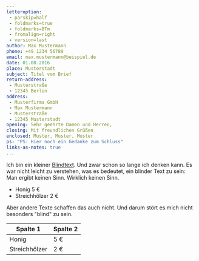```yaml
---
letteroption:
 - parskip=half
 - foldmarks=true
 - foldmarks=BTm
 - fromalign=right
 - version=last
author: Max Mustermann
phone: +49 1234 56789
email: max.mustermann@beispiel.de
date: 01.08.2016
place: Musterstadt
subject: Titel vom Brief
return-address:
 - Musterstraße
 - 12345 Berlin
address:
 - Musterfirma GmbH
 - Max Mustermann
 - Musterstraße
 - 12345 Musterstadt
opening: Sehr geehrte Damen und Herren,
closing: Mit freundlichen Grüßen
enclosed: Muster, Muster, Muster
ps: "PS: Hier noch ein Gedanke zum Schluss"
links-as-notes: true
...
```


Ich bin ein kleiner [Blindtext](https://twitter.com/benedictdudel). Und zwar schon so lange ich denken kann. Es war nicht leicht zu verstehen, was es bedeutet, ein blinder Text zu sein: Man ergibt keinen Sinn. Wirklich keinen Sinn.

- Honig 5 € 
- Streichhölzer 2 €

Aber andere Texte schaffen das auch nicht. Und darum stört es mich nicht besonders "blind" zu sein. 

|Spalte 1     |Spalte 2|
|-------------|--------|
|Honig        |5 €     |
|Streichhölzer|2 €     |